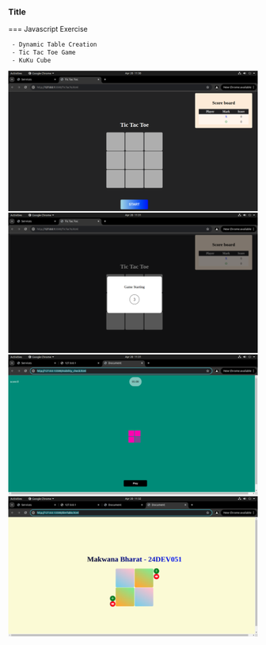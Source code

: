 ### Title

===
Javascript Exercise

```
 - Dynamic Table Creation
 - Tic Tac Toe Game
 - KuKu Cube
```

![Alt text](<Screenshot from 2024-04-20 11-30-07.png>)
![Alt text](<Screenshot from 2024-04-20 11-31-04.png>)
![Alt text](<Screenshot from 2024-04-20 11-31-47.png>)
![Alt text](<Screenshot from 2024-04-20 11-32-14.png>)
